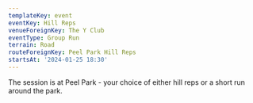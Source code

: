 ```yaml
---
templateKey: event 
eventKey: Hill Reps
venueForeignKey: The Y Club 
eventType: Group Run
terrain: Road 
routeForeignKey: Peel Park Hill Reps
startsAt: '2024-01-25 18:30'
---
```

The session is at Peel Park - your choice of either hill reps or a short run around the park.

